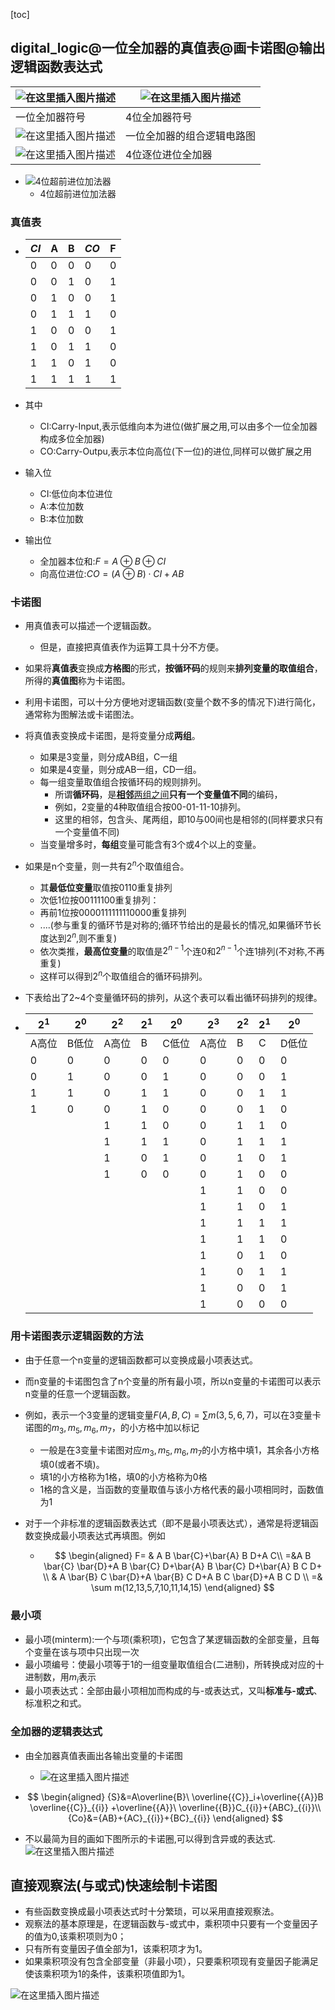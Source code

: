 [toc]

## digital_logic@一位全加器的真值表@画卡诺图@输出逻辑函数表达式

| ![在这里插入图片描述](https://img-blog.csdnimg.cn/b521b122342445cf94ccb145d78cf47a.png) | ![在这里插入图片描述](https://img-blog.csdnimg.cn/fb421a0a13144877b3f82c6960e7a770.png) |
| ------------------------------------------------------------ | ------------------------------------------------------------ |
| 一位全加器符号                                               | 4位全加器符号                                                |
| ![在这里插入图片描述](https://img-blog.csdnimg.cn/f828ffea54ee4ff89f057008d4651bfa.png) | 一位全加器的组合逻辑电路图                                   |
| ![在这里插入图片描述](https://img-blog.csdnimg.cn/58cee73e0585435caa23db4dfba7eee5.png) | 4位逐位进位全加器                                            |

- ![4位超前进位加法器](https://img-blog.csdnimg.cn/0a82dc6d3cd44e31b3880cd714dea5d3.png)
  - 4位超前进位加法器

### 真值表

- | $CI$ | A    | B    | $CO$ | F    |
  | ---- | ---- | ---- | ---- | ---- |
  | 0    | 0    | 0    | 0    | 0    |
  | 0    | 0    | 1    | 0    | 1    |
  | 0    | 1    | 0    | 0    | 1    |
  | 0    | 1    | 1    | 1    | 0    |
  | 1    | 0    | 0    | 0    | 1    |
  | 1    | 0    | 1    | 1    | 0    |
  | 1    | 1    | 0    | 1    | 0    |
  | 1    | 1    | 1    | 1    | 1    |

- 其中
  - CI:Carry-Input,表示低维向本为进位(做扩展之用,可以由多个一位全加器构成多位全加器)
  - CO:Carry-Outpu,表示本位向高位(下一位)的进位,同样可以做扩展之用
- 输入位
  - CI:低位向本位进位
  - A:本位加数
  - B:本位加数
- 输出位
  - 全加器本位和:$F=A\oplus{B}\oplus{CI}$
  - 向高位进位:$CO=(A\oplus{B})\cdot CI+AB$

### 卡诺图

- 用真值表可以描述一个逻辑函数。

  - 但是，直接把真值表作为运算工具十分不方便。

- 如果将**真值表**变换成**方格图**的形式，**按循环码**的规则来**排列变量的取值组合**，所得的**真值图**称为卡诺图。

- 利用卡诺图，可以十分方便地对逻辑函数(变量个数不多的情况下)进行简化，通常称为图解法或卡诺图法。

- 将真值表变换成卡诺图，是将变量分成**两组**。

  - 如果是3变量，则分成AB组，C一组
  - 如果是4变量，则分成AB一组，CD一组。
  - 每一组变量取值组合按循环码的规则排列。
    - 所谓**循环码**，是<u>**相邻**两组之间</u>**只有一个变量值不同**的编码，
    - 例如，2变量的4种取值组合按00-01-11-10排列。
    - 这里的相邻，包含头、尾两组，即10与00间也是相邻的(同样要求只有一个变量值不同)
  - 当变量增多时，**每组**变量可能含有3个或4个以上的变量。

- 如果是n个变量，则一共有$2^n$个取值组合。

  - 其**最低位变量**取值按0110重复排列
  - 次低1位按00111100重复排列：
  - 再前1位按0000111111110000重复排列
  - ....(参与重复的循环节是对称的;循环节给出的是最长的情况,如果循环节长度达到$2^n$,则不重复)
  - 依次类推，**最高位变量**的取值是$2^{n-1}$个连0和$2^{n-1}$个连1排列(不对称,不再重复)
  - 这样可以得到$2^n$个取值组合的循环码排列。

- 下表给出了2~4个变量循环码的排列，从这个表可以看出循环码排列的规律。

- | $2^1$ | $2^0$ | $2^2$ | $2^1$ | $2^0$ | $2^3$ | $2^2$ | $2^1$ | $2^0$ |
  | ----- | ----- | ----- | ----- | ----- | ----- | ----- | ----- | ----- |
  | A高位 | B低位 | A高位 | B     | C低位 | A高位 | B     | C     | D低位 |
  | 0     | 0     | 0     | 0     | 0     | 0     | 0     | 0     | 0     |
  | 0     | 1     | 0     | 0     | 1     | 0     | 0     | 0     | 1     |
  | 1     | 1     | 0     | 1     | 1     | 0     | 0     | 1     | 1     |
  | 1     | 0     | 0     | 1     | 0     | 0     | 0     | 1     | 0     |
  |       |       | 1     | 1     | 0     | 0     | 1     | 1     | 0     |
  |       |       | 1     | 1     | 1     | 0     | 1     | 1     | 1     |
  |       |       | 1     | 0     | 1     | 0     | 1     | 0     | 1     |
  |       |       | 1     | 0     | 0     | 0     | 1     | 0     | 0     |
  |       |       |       |       |       | 1     | 1     | 0     | 0     |
  |       |       |       |       |       | 1     | 1     | 0     | 1     |
  |       |       |       |       |       | 1     | 1     | 1     | 1     |
  |       |       |       |       |       | 1     | 1     | 1     | 0     |
  |       |       |       |       |       | 1     | 0     | 1     | 0     |
  |       |       |       |       |       | 1     | 0     | 1     | 1     |
  |       |       |       |       |       | 1     | 0     | 0     | 1     |
  |       |       |       |       |       | 1     | 0     | 0     | 0     |

### 用卡诺图表示逻辑函数的方法

- 由于任意一个n变量的逻辑函数都可以变换成最小项表达式。

- 而n变量的卡诺图包含了n个变量的所有最小项，所以n变量的卡诺图可以表示n变量的任意一个逻辑函数。

- 例如，表示一个3变量的逻辑变量$F(A,B,C)=\sum{m}(3,5,6,7)$，可以在3变量卡诺图的$m_3,m_5,m_6,m_7$，的小方格中加以标记

  - 一般是在3变量卡诺图对应$m_3,m_5,m_6,m_7$的小方格中填1，其余各小方格填0(或者不填)。
  - 填1的小方格称为1格，填0的小方格称为0格
  - 1格的含义是，当函数的变量取值与该小方格代表的最小项相同时，函数值为1

- 对于一个非标准的逻辑函数表达式（即不是最小项表达式），通常是将逻辑函数变换成最小项表达式再填图。例如

  - $$
    \begin{aligned}
    F= & A B \bar{C}+\bar{A} B D+A C\\
    =&A B \bar{C} \bar{D}+A B \bar{C} D+\bar{A} B \bar{C} D+\bar{A} B C D+ \\
    & A \bar{B} C \bar{D}+A \bar{B} C D+A B C \bar{D}+A B C D \\
    =& \sum m(12,13,5,7,10,11,14,15)
    \end{aligned}
    $$

### 最小项

-  最小项(minterm):一个与项(乘积项)，它包含了某逻辑函数的全部变量，且每个变量在该与项中只出现一次 
-  最小项编号：使最小项等于1的一组变量取值组合(二进制)，所转换成对应的十进制数，用$m_i$表示 
-  最小项表达式：全部由最小项相加而构成的与-或表达式，又叫**标准与-或式**、标准积之和式。 

### 全加器的逻辑表达式

- 由全加器真值表画出各输出变量的卡诺图  
  - ![在这里插入图片描述](https://img-blog.csdnimg.cn/9ab13440a6b84f1889e5ad892834b38a.png)

- $$
  \begin{aligned}
  {S}&=A\overline{B}\ \overline{{C}}_i+\overline{{A}}B \overline{{C}}_{{i}}
  +\overline{{A}}\ \overline{{B}}C_{{i}}+{ABC}_{{i}}\\
  {Co}&={AB}+{AC}_{{i}}+{BC}_{{i}}
  \end{aligned}
  $$
  
  



- 不以最简为目的画如下图所示的卡诺圈,可以得到含异或的表达式.![在这里插入图片描述](https://img-blog.csdnimg.cn/20201213223746105.png?x-oss-process=image/watermark,type_ZmFuZ3poZW5naGVpdGk,shadow_10,text_aHR0cHM6Ly9ibG9nLmNzZG4ubmV0L3h1Y2hhb3hpbjEzNzU=,size_16,color_FFFFFF,t_70)



## 直接观察法(与或式)快速绘制卡诺图

- 有些函数变换成最小项表达式时十分繁琐，可以采用直接观察法。
- 观察法的基本原理是，在逻辑函数与-或式中，乘积项中只要有一个变量因子的值为0,该乘积项则为0；
- 只有所有变量因子值全部为1，该乘积项才为1。
- 如果乘积项没有包含全部变量（非最小项），只要乘积项现有变量因子能满足使该乘积项为1的条件，该乘积项值即为1。

![在这里插入图片描述](https://img-blog.csdnimg.cn/2021011718235441.png?x-oss-process=image/watermark,type_ZmFuZ3poZW5naGVpdGk,shadow_10,text_aHR0cHM6Ly9ibG9nLmNzZG4ubmV0L3h1Y2hhb3hpbjEzNzU=,size_16,color_FFFFFF,t_70)